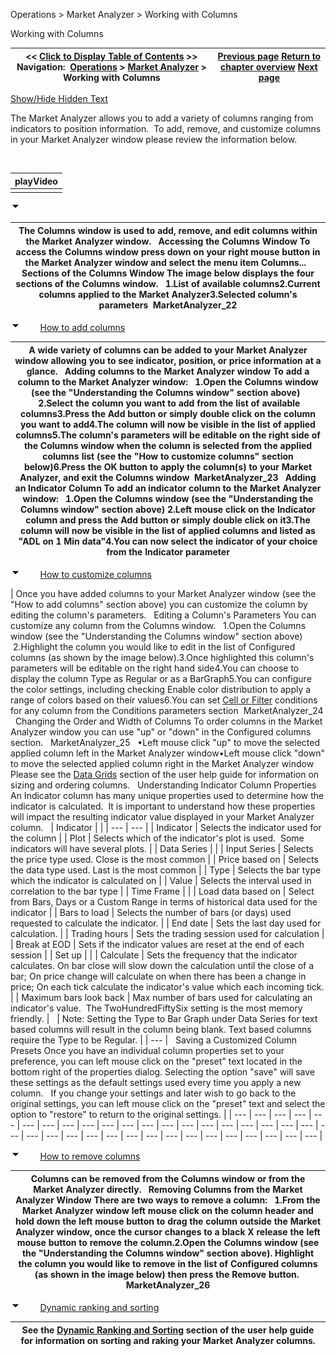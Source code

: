 ﻿


Operations \> Market Analyzer \> Working with Columns






















Working with Columns







| \<\< [Click to Display Table of Contents](working_with_columns.md) \>\> **Navigation:**     [Operations](operations.md) \> [Market Analyzer](market_analyzer.md) \> Working with Columns | [Previous page](working_with_instrument_rows.md) [Return to chapter overview](market_analyzer.md) [Next page](dynamic_ranking_and_sorting.md) |
| --- | --- |




[Show/Hide Hidden Text](javascript:HMToggleExpandAll(!HMAnyToggleOpen()) "Click to open/close expanding sections")









The Market Analyzer allows you to add a variety of columns ranging from indicators to position information.  To add, remove, and customize columns in your Market Analyzer window please review the information below.


 




| playVideo |
| --- |
|  |



![tog_minus](tog_minus.gif)




| The Columns window is used to add, remove, and edit columns within the Market Analyzer window.   Accessing the Columns Window To access the Columns window press down on your right mouse button in the Market Analyzer window and select the menu item Columns...   Sections of the Columns Window The image below displays the four sections of the Columns window.   1\.List of available columns2\.Current columns applied to the Market Analyzer3\.Selected column's parameters  MarketAnalyzer_22 |
| --- |



![tog_minus](tog_minus.gif)        [How to add columns](javascript:HMToggle('toggle','HowToAddColumns','HowToAddColumns_ICON'))




| A wide variety of columns can be added to your Market Analyzer window allowing you to see indicator, position, or price information at a glance.   Adding columns to the Market Analyzer window To add a column to the Market Analyzer window:   1\.Open the Columns window (see the "Understanding the Columns window" section above)    2\.Select the column you want to add from the list of available columns3\.Press the Add button or simply double click on the column you want to add4\.The column will now be visible in the list of applied columns5\.The column's parameters will be editable on the right side of the Columns window when the column is selected from the applied columns list (see the "How to customize columns" section below)6\.Press the OK button to apply the column(s) to your Market Analyzer, and exit the Columns window  MarketAnalyzer_23   Adding an Indicator Column To add an indicator column to the Market Analyzer window:   1\.Open the Columns window (see the "Understanding the Columns window" section above) 2\.Left mouse click on the Indicator column and press the Add button or simply double click on it3\.The column will now be visible in the list of applied columns and listed as "ADL on 1 Min data"4\.You can now select the indicator of your choice from the Indicator parameter |
| --- |



![tog_minus](tog_minus.gif)        [How to customize columns](javascript:HMToggle('toggle','HowToCustomizeColumns','HowToCustomizeColumns_ICON'))




| Once you have added columns to your Market Analyzer window (see the "How to add columns" section above) you can customize the column by editing the column's parameters.   Editing a Column's Parameters You can customize any column from the Columns window.   1\.Open the Columns window (see the "Understanding the Columns window" section above)  2\.Highlight the column you would like to edit in the list of Configured columns (as shown by the image below).3\.Once highlighted this column's parameters will be editable on the right hand side4\.You can choose to display the column Type as Regular or as a BarGraph5\.You can configure the color settings, including checking Enable color distribution to apply a range of colors based on their values6\.You can set [Cell or Filter](creating_cell_and_filter_condi.md) conditions for any column from the Conditions parameters section  MarketAnalyzer_24   Changing the Order and Width of Columns To order columns in the Market Analyzer window you can use "up" or "down" in the Configured columns section.   MarketAnalyzer_25   •Left mouse click "up" to move the selected applied column left in the Market Analyzer window•Left mouse click "down" to move the selected applied column right in the Market Analyzer window  Please see the [Data Grids](data_grids.md) section of the user help guide for information on sizing and ordering columns.   Understanding Indicator Column Properties An Indicator column has many unique properties used to determine how the indicator is calculated.  It is important to understand how these properties will impact the resulting indicator value displayed in your Market Analyzer column.     | Indicator |  | | --- | --- | | Indicator | Selects the indicator used for the column | | Plot | Selects which of the indicator's plot is used.  Some indicators will have several plots. | | Data Series |  | | Input Series | Selects the price type used. Close is the most common | | Price based on | Selects the data type used. Last is the most common | | Type | Selects the bar type which the indicator is calculated on | | Value | Selects the interval used in correlation to the bar type | | Time Frame |  | | Load data based on | Select from Bars, Days or a Custom Range in terms of historical data used for the indicator | | Bars to load | Selects the number of bars (or days) used requested to calculate the indicator. | | End date | Sets the last day used for calculation. | | Trading hours | Sets the trading session used for calculation | | Break at EOD | Sets if the indicator values are reset at the end of each session | | Set up |  | | Calculate | Sets the frequency that the indicator calculates.  On bar close will slow down the calculation until the close of a bar; On price change will calculate on when there has been a change in price; On each tick calculate the indicator's value which each incoming tick. | | Maximum bars look back | Max number of bars used for calculating an indicator's value.  The TwoHundredFiftySix setting is the most memory friendly. |        | Note: Setting the Type to Bar Graph under Data Series for text based columns will result in the column being blank. Text based columns require the Type to be Regular. | | --- |      Saving a Customized Column Presets Once you have an individual column properties set to your preference, you can left mouse click on the "preset" text located in the bottom right of the properties dialog. Selecting the option "save" will save these settings as the default settings used every time you apply a new column.   If you change your settings and later wish to go back to the original settings, you can left mouse click on the "preset" text and select the option to "restore" to return to the original settings. |
| --- | --- | --- | --- | --- | --- | --- | --- | --- | --- | --- | --- | --- | --- | --- | --- | --- | --- | --- | --- | --- | --- | --- | --- | --- | --- | --- | --- | --- | --- | --- | --- | --- | --- | --- | --- |



![tog_minus](tog_minus.gif)        [How to remove columns](javascript:HMToggle('toggle','HowToRemoveColumns','HowToRemoveColumns_ICON'))




| Columns can be removed from the Columns window or from the Market Analyzer directly.   Removing Columns from the Market Analyzer Window There are two ways to remove a column:   1\.From the Market Analyzer window left mouse click on the column header and hold down the left mouse button to drag the column outside the Market Analyzer window, once the cursor changes to a black X release the left mouse button to remove the column.2\.Open the Columns window (see the "Understanding the Columns window" section above). Highlight the column you would like to remove in the list of Configured columns (as shown in the image below) then press the Remove button.  MarketAnalyzer_26 |
| --- |



![tog_minus](tog_minus.gif)        [Dynamic ranking and sorting](javascript:HMToggle('toggle','DynamicRankingAndSorting','DynamicRankingAndSorting_ICON'))




| See the [Dynamic Ranking and Sorting](dynamic_ranking_and_sorting.md) section of the user help guide for information on sorting and raking your Market Analyzer columns. |
| --- |










